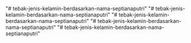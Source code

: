 "# tebak-jenis-kelamin-berdasarkan-nama-septianaputri" 
"# tebak-jenis-kelamin-berdasarkan-nama-septianaputri" 
"# tebak-jenis-kelamin-berdasarkan-nama-septianaputri" 
"# tebak-jenis-kelamin-berdasarkan-nama-septianaputri" 
"# tebak-jenis-kelamin-berdasarkan-nama-septianaputri" 
